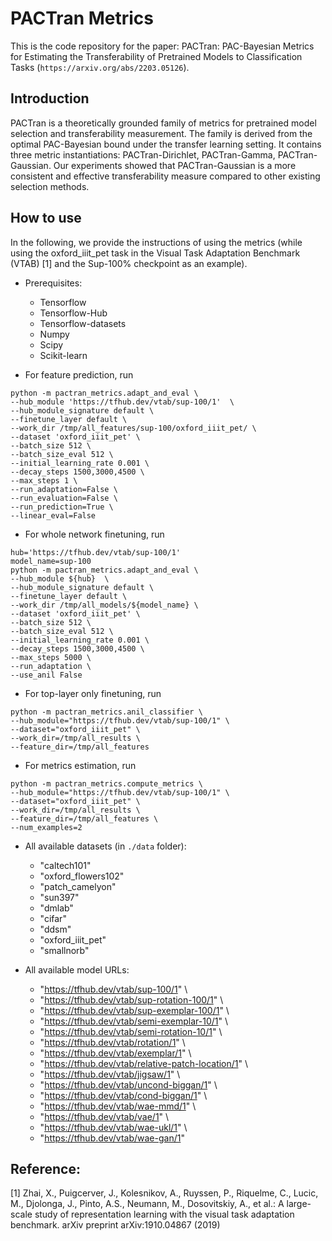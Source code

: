 # PACTran Metrics

This is the code repository for the paper: PACTran: PAC-Bayesian Metrics for Estimating the Transferability of Pretrained Models to Classification Tasks (`https://arxiv.org/abs/2203.05126`).

## Introduction

PACTran is a theoretically grounded family of metrics for pretrained model selection and transferability measurement. The family is derived from the optimal PAC-Bayesian bound under the transfer learning setting. It contains three metric instantiations: PACTran-Dirichlet, PACTran-Gamma, PACTran-Gaussian.
Our experiments showed that PACTran-Gaussian is a more consistent and effective transferability measure compared to other existing selection methods.

## How to use

In the following, we provide the instructions of using the metrics (while using the oxford_iiit_pet task in the Visual Task Adaptation Benchmark (VTAB) [1] and the Sup-100% checkpoint as an example).

- Prerequisites:
  - Tensorflow
  - Tensorflow-Hub
  - Tensorflow-datasets
  - Numpy
  - Scipy
  - Scikit-learn


- For feature prediction, run
```
python -m pactran_metrics.adapt_and_eval \
--hub_module 'https://tfhub.dev/vtab/sup-100/1'  \
--hub_module_signature default \
--finetune_layer default \
--work_dir /tmp/all_features/sup-100/oxford_iiit_pet/ \
--dataset 'oxford_iiit_pet' \
--batch_size 512 \
--batch_size_eval 512 \
--initial_learning_rate 0.001 \
--decay_steps 1500,3000,4500 \
--max_steps 1 \
--run_adaptation=False \
--run_evaluation=False \
--run_prediction=True \
--linear_eval=False
```

- For whole network finetuning, run
```
hub='https://tfhub.dev/vtab/sup-100/1'
model_name=sup-100
python -m pactran_metrics.adapt_and_eval \
--hub_module ${hub}  \
--hub_module_signature default \
--finetune_layer default \
--work_dir /tmp/all_models/${model_name} \
--dataset 'oxford_iiit_pet' \
--batch_size 512 \
--batch_size_eval 512 \
--initial_learning_rate 0.001 \
--decay_steps 1500,3000,4500 \
--max_steps 5000 \
--run_adaptation \
--use_anil False
```

- For top-layer only finetuning, run
```
python -m pactran_metrics.anil_classifier \
--hub_module="https://tfhub.dev/vtab/sup-100/1" \
--dataset="oxford_iiit_pet" \
--work_dir=/tmp/all_results \
--feature_dir=/tmp/all_features
```

- For metrics estimation, run
```
python -m pactran_metrics.compute_metrics \
--hub_module="https://tfhub.dev/vtab/sup-100/1" \
--dataset="oxford_iiit_pet" \
--work_dir=/tmp/all_results \
--feature_dir=/tmp/all_features \
--num_examples=2
```
- All available datasets (in `./data` folder):
  - "caltech101"
  - "oxford_flowers102"
  - "patch_camelyon"
  - "sun397"
  - "dmlab"
  - "cifar"
  - "ddsm"
  - "oxford_iiit_pet"
  - "smallnorb"
  
- All available model URLs:
  - "https://tfhub.dev/vtab/sup-100/1" \
  - "https://tfhub.dev/vtab/sup-rotation-100/1" \
  - "https://tfhub.dev/vtab/sup-exemplar-100/1" \
  - "https://tfhub.dev/vtab/semi-exemplar-10/1" \
  - "https://tfhub.dev/vtab/semi-rotation-10/1" \
  - "https://tfhub.dev/vtab/rotation/1" \
  - "https://tfhub.dev/vtab/exemplar/1" \
  - "https://tfhub.dev/vtab/relative-patch-location/1" \
  - "https://tfhub.dev/vtab/jigsaw/1" \
  - "https://tfhub.dev/vtab/uncond-biggan/1" \
  - "https://tfhub.dev/vtab/cond-biggan/1" \
  - "https://tfhub.dev/vtab/wae-mmd/1" \
  - "https://tfhub.dev/vtab/vae/1" \
  - "https://tfhub.dev/vtab/wae-ukl/1" \
  - "https://tfhub.dev/vtab/wae-gan/1"

## Reference:

[1] Zhai, X., Puigcerver, J., Kolesnikov, A., Ruyssen, P., Riquelme, C., Lucic, M., Djolonga,
J., Pinto, A.S., Neumann, M., Dosovitskiy, A., et al.: A large-scale study of
representation learning with the visual task adaptation benchmark. arXiv preprint
arXiv:1910.04867 (2019)

